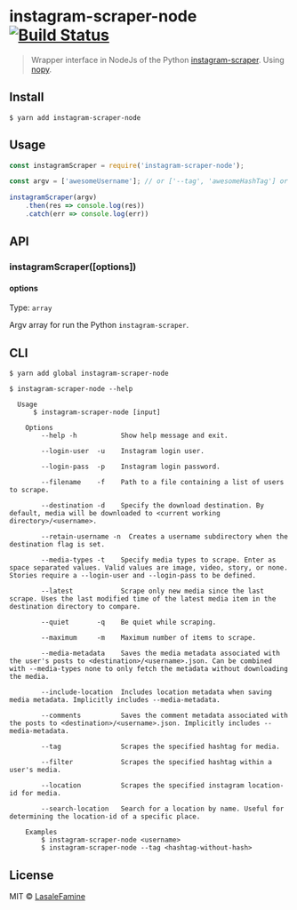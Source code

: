 # instagram-scraper-node [![Build Status](https://travis-ci.org/LasaleFamine/instagram-scraper-node.svg?branch=master)](https://travis-ci.org/LasaleFamine/instagram-scraper-node)

> Wrapper interface in NodeJs of the Python [instagram-scraper](https://github.com/rarcega/instagram-scraper). Using [nopy](https://www.npmjs.com/package/nopy).


## Install

```
$ yarn add instagram-scraper-node
```


## Usage

```js
const instagramScraper = require('instagram-scraper-node');

const argv = ['awesomeUsername']; // or ['--tag', 'awesomeHashTag'] or something else

instagramScraper(argv)
	.then(res => console.log(res))
	.catch(err => console.log(err))
```

## API

### instagramScraper([options])

#### options
Type: `array`<br>

Argv array for run the Python `instagram-scraper`.


## CLI

```
$ yarn add global instagram-scraper-node
```

```
$ instagram-scraper-node --help

  Usage
	  $ instagram-scraper-node [input]

	Options
		--help -h           Show help message and exit.

		--login-user  -u    Instagram login user.

		--login-pass  -p    Instagram login password.

		--filename    -f    Path to a file containing a list of users to scrape.

		--destination -d    Specify the download destination. By default, media will be downloaded to <current working directory>/<username>.

		--retain-username -n  Creates a username subdirectory when the destination flag is set.

		--media-types -t    Specify media types to scrape. Enter as space separated values. Valid values are image, video, story, or none. Stories require a --login-user and --login-pass to be defined.

		--latest            Scrape only new media since the last scrape. Uses the last modified time of the latest media item in the destination directory to compare.

		--quiet       -q    Be quiet while scraping.

		--maximum     -m    Maximum number of items to scrape.

		--media-metadata    Saves the media metadata associated with the user's posts to <destination>/<username>.json. Can be combined with --media-types none to only fetch the metadata without downloading the media.

		--include-location  Includes location metadata when saving media metadata. Implicitly includes --media-metadata.

		--comments          Saves the comment metadata associated with the posts to <destination>/<username>.json. Implicitly includes --media-metadata.

		--tag               Scrapes the specified hashtag for media.

		--filter            Scrapes the specified hashtag within a user's media.

		--location          Scrapes the specified instagram location-id for media.

		--search-location   Search for a location by name. Useful for determining the location-id of a specific place.

	Examples
		$ instagram-scraper-node <username>
		$ instagram-scraper-node --tag <hashtag-without-hash>
```


## License

MIT © [LasaleFamine](https://godev.space)
